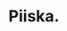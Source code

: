 ---
title: Piiska.
publishDate: 2024-04-01
img_card: /images/Gamelab.jpeg
img: /images/Gamelab.jpeg
img_alt: Some shizz
description: |
  Some shit I was a part of upkeeping
tags:
  - Web development
  - React  
  - Fullstack
---